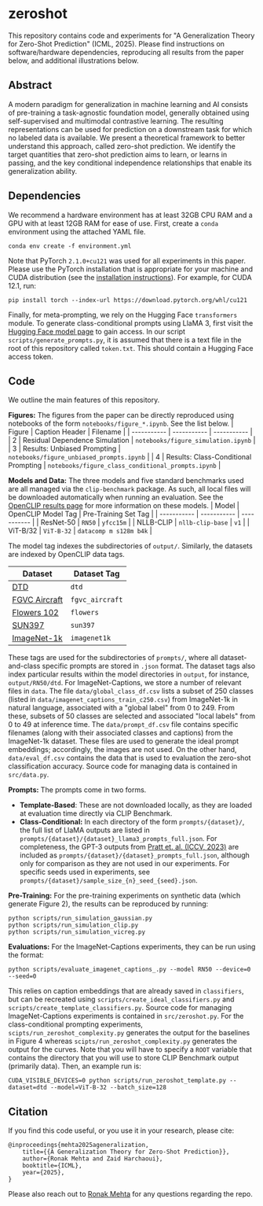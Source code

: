 # zeroshot

This repository contains code and experiments for "A Generalization Theory for Zero-Shot Prediction" (ICML, 2025). Please find instructions on software/hardware dependencies, reproducing all results from the paper below, and additional illustrations below.

## Abstract

A modern paradigm for generalization in machine learning and AI consists of pre-training a task-agnostic foundation model, generally obtained using self-supervised and multimodal contrastive learning. The resulting representations can be used for prediction on a downstream task for which no labeled data is available. We present a theoretical framework to better understand this approach, called zero-shot prediction. We identify the target quantities that zero-shot prediction aims to learn, or learns in passing, and the key conditional independence relationships that enable its generalization ability.

## Dependencies

We recommend a hardware environment has at least 32GB CPU RAM and a GPU with at least 12GB RAM for ease of use. First, create a `conda` environment using the attached YAML file.
```
conda env create -f environment.yml
```
Note that PyTorch `2.1.0+cu121` was used for all experiments in this paper. Please use the PyTorch installation that is appropriate for your machine and CUDA distribution (see the [installation instructions](https://pytorch.org/get-started/locally/)).
For example, for CUDA 12.1, run:
```
pip install torch --index-url https://download.pytorch.org/whl/cu121
```
Finally, for meta-prompting, we rely on the Hugging Face `transformers` module. To generate class-conditional prompts using LlaMA 3, first visit the [Hugging Face model page](https://huggingface.co/meta-llama/Llama-3.2-1B-Instruct) to gain access.
In our script `scripts/generate_prompts.py`, it is assumed that there is a text file in the root of this repository called `token.txt`. This should contain a Hugging Face access token.

## Code

We outline the main features of this repository.

**Figures:**
The figures from the paper can be directly reproduced using notebooks of the form `notebooks/figure_*.ipynb`. See the list below.
| Figure      | Caption Header | Filename |
| ----------- | ----------- | ----------- |
| 2   | Residual Dependence Simulation | `notebooks/figure_simulation.ipynb`   |
| 3   | Results: Unbiased Prompting | `notebooks/figure_unbiased_prompts.ipynb`   |
| 4   | Results: Class-Conditional Prompting | `notebooks/figure_class_conditional_prompts.ipynb`   |

**Models and Data:** 
The three models and five standard benchmarks used are all managed via the `clip-benchmark` package. As such, all local files will be downloaded automatically when running an evaluation. See the [OpenCLIP results page](https://github.com/mlfoundations/open_clip/blob/main/docs/openclip_classification_results.csv) for more information on these models.
| Model      | OpenCLIP Model Tag | Pre-Training Set Tag |
| ----------- | ----------- | ----------- |
| ResNet-50   | `RN50` | `yfcc15m`   |
| NLLB-CLIP   | `nllb-clip-base` | `v1`   |
| ViT-B/32    | `ViT-B-32` | `datacomp m s128m b4k`   |

The model tag indexes the subdirectories of `output/`. Similarly, the datasets are indexed by OpenCLIP data tags.

| Dataset      | Dataset Tag | 
| ----------- | ----------- | 
| [DTD](https://www.robots.ox.ac.uk/~vgg/data/dtd/)   | `dtd` | 
| [FGVC Aircraft](https://www.robots.ox.ac.uk/~vgg/data/fgvc-aircraft/)   | `fgvc_aircraft` | 
| [Flowers 102](https://www.robots.ox.ac.uk/~vgg/data/flowers/102/)    | `flowers` | 
| [SUN397](https://vision.princeton.edu/projects/2010/SUN/)    | `sun397` | 
| [ImageNet-1k](https://image-net.org/download.php)    | `imagenet1k` | 

These tags are used for the subdirectories of `prompts/`, where all dataset-and-class specific prompts are stored in `.json` format. The dataset tags also index particular results within the model directories in `output`, for instance, `output/RN50/dtd`.
For ImageNet-Captions, we store a number of relevant files in `data`. The file `data/global_class_df.csv` lists a subset of 250 classes (listed in `data/imagenet_captions_train_c250.csv`) from ImageNet-1k in natural language, associated with a "global label" from 0 to 249. 
From these, subsets of 50 classes are selected and associated "local labels" from 0 to 49 at inference time. The `data/prompt_df.csv` file contains specific filenames (along with their associated classes and captions) from the ImageNet-1k dataset. 
These files are used to generate the ideal prompt embeddings; accordingly, the images are not used. On the other hand, `data/eval_df.csv` contains the data that is used to evaluation the zero-shot classification accuracy. Source code for managing data is contained in `src/data.py`.

**Prompts:** 
The prompts come in two forms.
- **Template-Based**: These are not downloaded locally, as they are loaded at evaluation time directly via CLIP Benchmark.
- **Class-Conditional:** In each directory of the form `prompts/{dataset}/`, the full list of LlaMA outputs are listed in `prompts/{dataset}/{dataset}_llama3_prompts_full.json`. For completeness, the GPT-3 outputs from [Pratt et. al. (ICCV, 2023)](https://openaccess.thecvf.com/content/ICCV2023/papers/Pratt_What_Does_a_Platypus_Look_Like_Generating_Customized_Prompts_for_ICCV_2023_paper.pdf) are included as `prompts/{dataset}/{dataset}_prompts_full.json`, although only for comparison as they are not used in our experiments. For specific seeds used in experiments, see `prompts/{dataset}/sample_size_{n}_seed_{seed}.json`.

**Pre-Training:** 
For the pre-training experiments on synthetic data (which generate Figure 2), the results can be reproduced by running:
```
python scripts/run_simulation_gaussian.py
python scripts/run_simulation_clip.py
python scripts/run_simulation_vicreg.py
```


**Evaluations:** 
For the ImageNet-Captions experiments, they can be run using the format:
```
python scripts/evaluate_imagenet_captions_.py --model RN50 --device=0 --seed=0
```
This relies on caption embeddings that are already saved in `classifiers`, but can be recreated using `scripts/create_ideal_classifiers.py` and `scripts/create_template_classifiers.py`. Source code for managing ImageNet-Captions experiments is contained in `src/zeroshot.py`.
For the class-conditional prompting experiments, `scipts/run_zeroshot_complexity.py` generates the output for the baselines in Figure 4 whereas `scipts/run_zeroshot_complexity.py` generates the output for the curves. 
Note that you will have to specify a `ROOT` variable that contains the directory that you will use to store CLIP Benchmark output (primarily data). Then, an example run is:
```
CUDA_VISIBLE_DEVICES=0 python scripts/run_zeroshot_template.py --dataset=dtd --model=ViT-B-32 --batch_size=128
```

## Citation

If you find this code useful, or you use it in your research, please cite:
```
@inproceedings{mehta2025ageneralization,
    title={{A Generalization Theory for Zero-Shot Prediction}},
    author={Ronak Mehta and Zaid Harchaoui},
    booktitle={ICML},
    year={2025},
}
```
Please also reach out to [Ronak Mehta](https://ronakdm.github.io/) for any questions regarding the repo.


